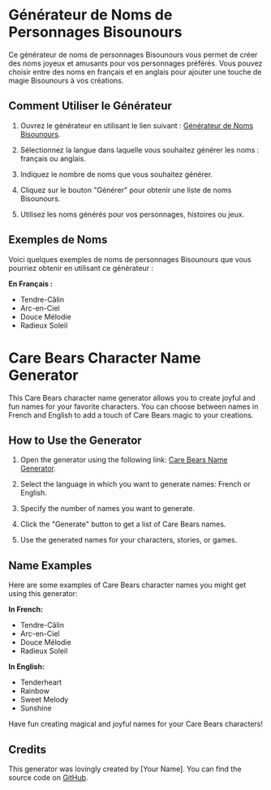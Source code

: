 # Générateur de Noms de Personnages Bisounours

Ce générateur de noms de personnages Bisounours vous permet de créer des noms joyeux et amusants pour vos personnages préférés. Vous pouvez choisir entre des noms en français et en anglais pour ajouter une touche de magie Bisounours à vos créations.

## Comment Utiliser le Générateur

1. Ouvrez le générateur en utilisant le lien suivant : [Générateur de Noms Bisounours](lien-du-generateur).

2. Sélectionnez la langue dans laquelle vous souhaitez générer les noms : français ou anglais.

3. Indiquez le nombre de noms que vous souhaitez générer.

4. Cliquez sur le bouton "Générer" pour obtenir une liste de noms Bisounours.

5. Utilisez les noms générés pour vos personnages, histoires ou jeux.

## Exemples de Noms

Voici quelques exemples de noms de personnages Bisounours que vous pourriez obtenir en utilisant ce générateur :

**En Français :**

- Tendre-Câlin
- Arc-en-Ciel
- Douce Mélodie
- Radieux Soleil

# Care Bears Character Name Generator

This Care Bears character name generator allows you to create joyful and fun names for your favorite characters. You can choose between names in French and English to add a touch of Care Bears magic to your creations.

## How to Use the Generator

1. Open the generator using the following link: [Care Bears Name Generator](generator-link).

2. Select the language in which you want to generate names: French or English.

3. Specify the number of names you want to generate.

4. Click the "Generate" button to get a list of Care Bears names.

5. Use the generated names for your characters, stories, or games.

## Name Examples

Here are some examples of Care Bears character names you might get using this generator:

**In French:**

- Tendre-Câlin
- Arc-en-Ciel
- Douce Mélodie
- Radieux Soleil

**In English:**

- Tenderheart
- Rainbow
- Sweet Melody
- Sunshine

Have fun creating magical and joyful names for your Care Bears characters!

## Credits

This generator was lovingly created by [Your Name]. You can find the source code on [GitHub](link-to-github-repo).

